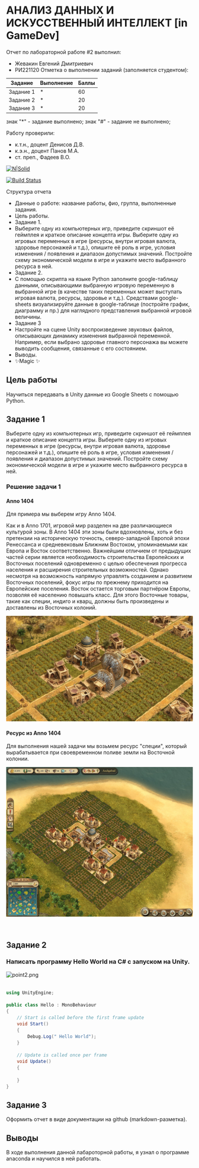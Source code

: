 # АНАЛИЗ ДАННЫХ И ИСКУССТВЕННЫЙ ИНТЕЛЛЕКТ [in GameDev]
Отчет по лабораторной работе #2 выполнил:
- Жевакин Евгений Дмитриевич
- РИ221120
Отметка о выполнении заданий (заполняется студентом):

| Задание | Выполнение | Баллы |
| ------ | ------ | ------ |
| Задание 1 | * | 60 |
| Задание 2 | * | 20 |
| Задание 3 | * | 20 |

знак "*" - задание выполнено; знак "#" - задание не выполнено;

Работу проверили:
- к.т.н., доцент Денисов Д.В.
- к.э.н., доцент Панов М.А.
- ст. преп., Фадеев В.О.

[![N|Solid](https://cldup.com/dTxpPi9lDf.thumb.png)](https://nodesource.com/products/nsolid)

[![Build Status](https://travis-ci.org/joemccann/dillinger.svg?branch=master)](https://travis-ci.org/joemccann/dillinger)

Структура отчета

- Данные о работе: название работы, фио, группа, выполненные задания.
- Цель работы.
- Задание 1.
-  Выберите одну из компьютерных игр, приведите скриншот её
геймплея и краткое описание концепта игры. Выберите одну из игровых переменных
в игре (ресурсы, внутри игровая валюта, здоровье персонажей и т.д.), опишите её
роль в игре, условия изменения / появления и диапазон допустимых значений.
Постройте схему экономической модели в игре и укажите место выбранного ресурса
в ней.
- Задание 2.
-  С помощью скрипта на языке Python заполните google-таблицу
данными, описывающими выбранную игровую переменную в выбранной игре (в
качестве таких переменных может выступать игровая валюта, ресурсы, здоровье и
т.д.). Средствами google-sheets визуализируйте данные в google-таблице (постройте
график, диаграмму и пр.) для наглядного представления выбранной игровой
величины.
- Задание 3
- Настройте на сцене Unity воспроизведение звуковых файлов,
описывающих динамику изменения выбранной переменной. Например, если
выбрано здоровье главного персонажа вы можете выводить сообщения, связанные с
его состоянием.
- Выводы.
- ✨Magic ✨

## Цель работы
Научиться передавать в Unity данные из Google Sheets с
помощью Python.

## Задание 1
Выберите одну из компьютерных игр, приведите скриншот её геймплея и краткое описание концепта игры. Выберите одну из игровых переменных
в игре (ресурсы, внутри игровая валюта, здоровье персонажей и т.д.), опишите её
роль в игре, условия изменения / появления и диапазон допустимых значений.
Постройте схему экономической модели в игре и укажите место выбранного ресурса
в ней.
### Решение задачи 1
#### Anno 1404
Для примера мы выберем игру Anno 1404.

Как и в Anno 1701, игровой мир разделен на две различающиеся культурой зоны. В Anno 1404 эти зоны были вдохновлены, хоть и без претензии на историческую точность, северо-западной Европой эпохи Ренессанса и средневековым Ближним Востоком, упоминаемыми как Европа и Восток соответственно. Важнейшим отличием от предыдущих частей серии является необходимость строительства Европейских и Восточных поселений одновременно с целью обеспечения прогресса населения и расширения строительных возможностей. Однако несмотря на возможность напрямую управлять созданием и развитием Восточных поселений, фокус игры по прежнему приходится на Европейские поселения. Восток остается торговым партнёром Европы, позволяя её населению повышать класс. Для этого Восточные товары, такие как специи, индиго и кварц, должны быть произведены и доставлены из Восточных колоний.
<picture>

 <img alt="Example_game.jpg" src="https://github.com/Evgeny-54/UrfuAILab2/blob/main/Example_game.jpg">
</picture>

#### Ресурс из Anno 1404
Для выполнения нашей задачи мы возьмем ресурс "cпеции", который вырабатывается при своевременном поливе земли на Восточной колонии. 

<picture>

 <img alt="spices.jpg" src="https://github.com/Evgeny-54/UrfuAILab2/blob/main/spices.jpg">
</picture>



```c#



```




## Задание 2
### Написать программу Hello World на C# с запуском на Unity.
<picture>

 <img alt="point2.png" src="https://github.com/Evgeny-54/UrfuAI/blob/main/point2.png">
</picture>

```c#

using UnityEngine;

public class Hello : MonoBehaviour
{
    // Start is called before the first frame update
    void Start()
    {
        Debug.Log(" Hello World");
    }

    // Update is called once per frame
    void Update()
    {

    }
}


```
## Задание 3
Оформить отчет в виде документации на github (markdown-разметка).


## Выводы

В ходе выполнения данной лабароторной работы, я узнал о программе anaconda и научился в ней работать.


